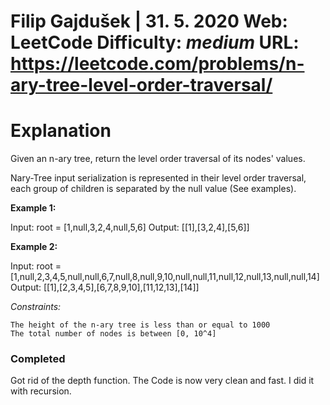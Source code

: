 Filip Gajdušek | 31. 5. 2020
Web: LeetCode
Difficulty: *medium*
URL: https://leetcode.com/problems/n-ary-tree-level-order-traversal/
===================================================================

# Explanation
Given an n-ary tree, return the level order traversal of its nodes' values.

Nary-Tree input serialization is represented in their level order traversal, each group of children is separated by the null value (See examples).

 

**Example 1:**

Input: root = [1,null,3,2,4,null,5,6]
Output: [[1],[3,2,4],[5,6]]

**Example 2:**

Input: root = [1,null,2,3,4,5,null,null,6,7,null,8,null,9,10,null,null,11,null,12,null,13,null,null,14]
Output: [[1],[2,3,4,5],[6,7,8,9,10],[11,12,13],[14]]

 

*Constraints:*

    The height of the n-ary tree is less than or equal to 1000
    The total number of nodes is between [0, 10^4]

### Completed
Got rid of the depth function. The Code is now very clean and fast. 
I did it with recursion. 
